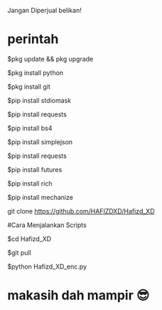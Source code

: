 Jangan Diperjual belikan!

#  perintah

$pkg update && pkg upgrade

$pkg install python

$pkg install git

$pip install stdiomask

$pip install requests

$pip install bs4

$pip install simplejson

$pip install requests

$pip install futures

$pip install rich

$pip install mechanize


git clone https://github.com/HAFIZDXD/Hafizd_XD

#Cara Menjalankan Scripts

$cd Hafizd_XD

$git pull

$python Hafizd_XD_enc.py


#  makasih dah mampir 😎
